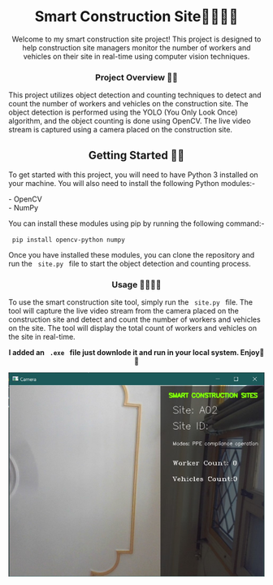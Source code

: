 
<h1 align="center"> Smart Construction Site👷‍♂️👨‍🔧</h1>
<p align="center">Welcome to my smart construction site project! This project is designed to help construction site managers monitor the number of workers and vehicles on their site in real-time using computer vision techniques.</p>

<h3 align="center">Project Overview 🕵️‍♂️ </h3>
<p>This project utilizes object detection and counting techniques to detect and count the number of workers and vehicles on the construction site. The object detection is performed using the YOLO (You Only Look Once) algorithm, and the object counting is done using OpenCV. The live video stream is captured using a camera placed on the construction site.</p>

<h2 align="center">Getting Started 🤹‍♀️</h2>
<p>To get started with this project, you will need to have Python 3 installed on your machine. You will also need to install the following Python modules:-</p>
- OpenCV <br>
- NumPy <br>  
<p> You can install these modules using pip by running the following command:-</p>
<code> pip install opencv-python numpy </code> <br>
<p>Once you have installed these modules, you can clone the repository and run the <code> site.py </code>  file to start the object detection and counting process.</p>

<h3 align="center">Usage 🤷‍♀️🤷‍♂️</h3>
<p>To use the smart construction site tool, simply run the <code> site.py </code> file. The tool will capture the live video stream from the camera placed on the construction site and detect and count the number of workers and vehicles on the site. The tool will display the total count of workers and vehicles on the site in real-time.</p>

<b> <p align="center"> I added an <code> .exe </code> file just downlode it and run in your local system. Enjoy🤩😍 </p> </b>

<img src="Screenshot 2023-04-09 154743.jpg" alt="demo image">